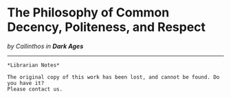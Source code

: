 # The Philosophy of Common Decency, Politeness, and Respect

_by Callinthos in **Dark Ages**_

***

```
*Librarian Notes*

The original copy of this work has been lost, and cannot be found. Do you have it?
Please contact us.
```
